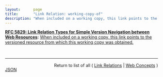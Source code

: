 ```yaml
---
layout:      page
title:       "Link Relation: working-copy-of"
description: "When included on a working copy, this link points to the versioned resource from which this working copy was obtained."
---
```


**[RFC 5829: Link Relation Types for Simple Version Navigation between Web Resources](/specs/IETF/RFC/5829 "This specification defines a set of link relation types that may be used on Web resources for navigation between a resource and other resources related to version control, such as past versions and working copies."):** [When included on a working copy, this link points to the versioned resource from which this working copy was obtained.](http://tools.ietf.org/html/rfc5829#section-3.4 "Read documentation for Link Relation &#34;working-copy-of&#34;")

<br/>
<hr/>

<p style="float : left"><a href="working-copy-of.json" title="JSON representing this particular Web Concept value">JSON</a></p>
<p style="text-align: right">Return to list of all ( <a href="../link-relations">Link Relations</a> | <a href="../">Web Concepts</a> )</p>
